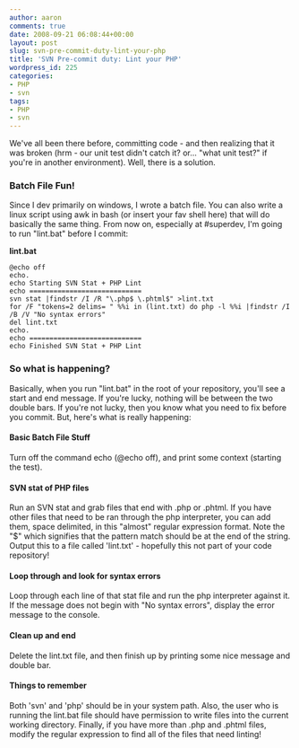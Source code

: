```yaml
---
author: aaron
comments: true
date: 2008-09-21 06:08:44+00:00
layout: post
slug: svn-pre-commit-duty-lint-your-php
title: 'SVN Pre-commit duty: Lint your PHP'
wordpress_id: 225
categories:
- PHP
- svn
tags:
- PHP
- svn
---
```


We've all been there before, committing code - and then realizing that it was broken (hrm - our unit test didn't catch it?  or... "what unit test?" if you're in another environment).  Well, there is a solution.



### Batch File Fun!


Since I dev primarily on windows, I wrote a batch file.  You can also write a linux script using awk in bash (or insert your fav shell here) that will do basically the same thing.  From now on, especially at #superdev, I'm going to run "lint.bat" before I commit:

**lint.bat**

    
    
    @echo off
    echo.
    echo Starting SVN Stat + PHP Lint
    echo ============================
    svn stat |findstr /I /R "\.php$ \.phtml$" >lint.txt
    for /F "tokens=2 delims= " %%i in (lint.txt) do php -l %%i |findstr /I /B /V "No syntax errors"
    del lint.txt
    echo.
    echo ============================
    echo Finished SVN Stat + PHP Lint
    





### So what is happening?


Basically, when you run "lint.bat" in the root of your repository, you'll see a start and end message.  If you're lucky, nothing will be between the two double bars.  If you're not lucky, then you know what you need to fix before you commit.  But, here's what is really happening:



#### Basic Batch File Stuff


Turn off the command echo (@echo off), and print some context (starting the test).



#### SVN stat of PHP files


Run an SVN stat and grab files that end with .php or .phtml.  If you have other files that need to be ran through the php interpreter, you can add them, space delimited, in this "almost" regular expression format.  Note the "$" which signifies that the pattern match should be at the end of the string.  Output this to a file called 'lint.txt'  - hopefully this not part of your code repository!



#### Loop through and look for syntax errors


Loop through each line of that stat file and run the php interpreter against it.  If the message does not begin with "No syntax errors", display the error message to the console.



#### Clean up and end


Delete the lint.txt file, and then finish up by printing some nice message and double bar.



#### Things to remember


Both 'svn' and 'php' should be in your system path.  Also, the user who is running the lint.bat file should have permission to write files into the current working directory.  Finally, if you have more than .php and .phtml files, modify the regular expression to find all of the files that need linting!
